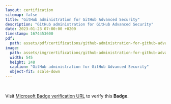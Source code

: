 ```yaml
---
layout: certification
sitemap: false
title: "GitHub administration for GitHub Advanced Security"
description: "GitHub administration for GitHub Advanced Security"
date: 2023-01-23 07:00:00 +0200
timestamp: 1674453600
pdf:
  path: assets/pdf/certifications/github-administration-for-github-advanced-security.pdf
image:
  path: assets/img/certifications/github-administration-for-github-advanced-security.webp
  width: 545
  height: 248
  caption: "GitHub administration for GitHub Advanced Security"
  object-fit: scale-down
---
```


<br />

<p class="lead text-center">
  Visit <a href="https://learn.microsoft.com/en-us/training/achievements/learn.github-administration-github-advanced-security.badge?username=char0n">Microsoft Badge verification URL</a> to verify this <strong>Badge</strong>.
</p>
